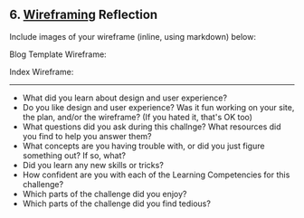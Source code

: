 ## 6. [Wireframing](6_wireframing/readme.md) Reflection

Include images of your wireframe (inline, using markdown) below:

Blog Template Wireframe:

Index Wireframe:

***

- What did you learn about design and user experience? 
- Do you like design and user experience? Was it fun working on your site, the plan, and/or the wireframe? (If you hated it, that's OK too)
- What questions did you ask during this challnge? What resources did you find to help you answer them?  
- What concepts are you having trouble with, or did you just figure something out? If so, what?  
- Did you learn any new skills or tricks?
- How confident are you with each of the Learning Competencies for this challenge? 
- Which parts of the challenge did you enjoy?
- Which parts of the challenge did you find tedious?

<!-- Add your reflection here. Remove the comment markers -->

